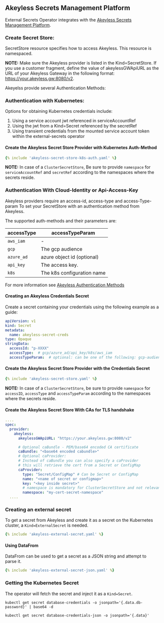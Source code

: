 ## Akeyless Secrets Management Platform

External Secrets Operator integrates with the [Akeyless Secrets Management Platform](https://www.akeyless.io/).
### Create Secret Store:
SecretStore resource specifies how to access Akeyless. This resource is namespaced.

**NOTE:** Make sure the Akeyless provider is listed in the Kind=SecretStore.
If you use a customer fragment, define the value of akeylessGWApiURL as the URL of your Akeyless Gateway in the following format: https://your.akeyless.gw:8080/v2.

Akeyelss provide several Authentication Methods:

### Authentication with Kubernetes:

Options for obtaining Kubernetes credentials include:

1. Using a service account jwt referenced in serviceAccountRef
2. Using the jwt from a Kind=Secret referenced by the secretRef
3. Using transient credentials from the mounted service account token within the external-secrets operator

#### Create the Akeyless Secret Store Provider with Kubernetes Auth-Method
```yaml
{% include 'akeyless-secret-store-k8s-auth.yaml' %}
```
**NOTE:** In case of a `ClusterSecretStore`, Be sure to provide `namespace` for `serviceAccountRef` and `secretRef` according to  the namespaces where the secrets reside.


### Authentication With Cloud-Identity or Api-Access-Key

Akeyless providers require an access-id, access-type and access-Type-param
To set your SecretStore with an authentication method from Akeyless.

The supported auth-methods and their parameters are:

| accessType  | accessTypeParam                                                                                                                                                                                                                      |
| ------------- | --------------------------------------------------------------------------------------------------------------------------------------------------------------------------------------------------------------------------------- |
| `aws_iam` |   -                                                         |
| `gcp` |      The gcp audience                                                      |
| `azure_ad` |  azure object id  (optional)                                                          |
| `api_key`      | The access key.                                                                                                                                     |
| `k8s`         | The k8s configuration name |
For more information see [Akeyless Authentication Methods](https://docs.akeyless.io/docs/access-and-authentication-methods)

#### Creating an Akeyless Credentials Secret

Create a secret containing your credentials using the following example as a guide:

```yaml
apiVersion: v1
kind: Secret
metadata:
  name: akeyless-secret-creds
type: Opaque
stringData:
  accessId: "p-XXXX"
  accessType:  # gcp/azure_ad/api_key/k8s/aws_iam
  accessTypeParam:  # optional: can be one of the following: gcp-audience/azure-obj-id/access-key/k8s-conf-name
```

#### Create the Akeyless Secret Store Provider with the Credentials Secret

```yaml
{% include 'akeyless-secret-store.yaml' %}
```
**NOTE:** In case of a `ClusterSecretStore`, be sure to provide `namespace` for `accessID`, `accessType` and `accessTypeParam`  according to the namespaces where the secrets reside.

#### Create the Akeyless Secret Store With CAs for TLS handshake
```yaml
....
spec:
  provider:
    akeyless:
      akeylessGWApiURL: "https://your.akeyless.gw:8080/v2"

      # Optional caBundle - PEM/base64 encoded CA certificate
      caBundle: "<base64 encoded cabundle>"
      # Optional caProvider:
      # Instead of caBundle you can also specify a caProvider
      # this will retrieve the cert from a Secret or ConfigMap
      caProvider:
        type: "Secret/ConfigMap" # Can be Secret or ConfigMap
        name: "<name of secret or configmap>"
        key: "<key inside secret>"
        # namespace is mandatory for ClusterSecretStore and not relevant for SecretStore
        namespace: "my-cert-secret-namespace"
  ....
```

### Creating an external secret

To get a secret from Akeyless and create it as a secret on the Kubernetes cluster, a `Kind=ExternalSecret` is needed.

```yaml
{% include 'akeyless-external-secret.yaml' %}
```


#### Using DataFrom

DataFrom can be used to get a secret as a JSON string and attempt to parse it.

```yaml
{% include 'akeyless-external-secret-json.yaml' %}
```

### Getting the Kubernetes Secret
The operator will fetch the secret and inject it as a `Kind=Secret`.
```
kubectl get secret database-credentials -o jsonpath='{.data.db-password}' | base64 -d
```

```
kubectl get secret database-credentials-json -o jsonpath='{.data}'
```
